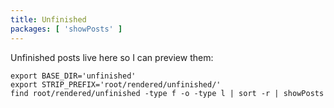 ```yaml
---
title: Unfinished
packages: [ 'showPosts' ]
---
```


Unfinished posts live here so I can preview them:

```{.unwrap pipe="sh | pandoc -t json"}
export BASE_DIR='unfinished'
export STRIP_PREFIX='root/rendered/unfinished/'
find root/rendered/unfinished -type f -o -type l | sort -r | showPosts
```
